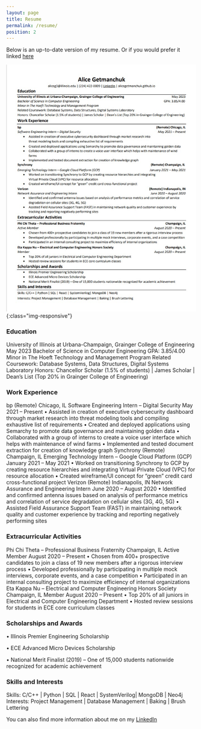 ```yaml
---
layout: page
title: Resume
permalink: /resume/
position: 2
---
```


Below is an up-to-date version of my resume. Or if you would prefer it linked [here](https://drive.google.com/file/d/15YF1on8Ijj7SqG4qJP7SB4BEDCpMT5a0/view?usp=sharing)

![Resume](/_media/cur_resume.jpg){:class="img-responsive"}

### Education
University of Illinois at Urbana-Champaign, Grainger College of Engineering	May 2023
Bachelor of Science in Computer Engineering								 GPA: 3.85/4.00
Minor in The Hoeft Technology and Management Program
Related Coursework: Database Systems, Data Structures, Digital Systems Laboratory
Honors: Chancellor Scholar (1.5% of students) | James Scholar | Dean’s List (Top 20% in Grainger College of Engineering)


### Work Experience
bp	(Remote) Chicago, IL
Software Engineering Intern – Digital Security	May 2021 – Present
•	Assisted in creation of executive cybersecurity dashboard through market research into
threat modeling tools and compiling exhaustive list of requirements
•	Created and deployed applications using Semarchy to promote data governance and maintaining golden data 
•	Collaborated with a group of interns to create a voice user interface which helps with maintenance of wind farms
•	Implemented and tested document extraction for creation of knowledge graph
Synchrony									             	             (Remote) Champaign, IL
Emerging Technology Intern – Google Cloud Platform (GCP)	January 2021 – May 2021
•	Worked on transitioning Synchrony to GCP by creating resource hierarchies and integrating
Virtual Private Cloud (VPC) for resource allocation
•	Created wireframe/UI concept for “green” credit card cross-functional project
Verizon	(Remote) Indianapolis, IN
Network Assurance and Engineering Intern	 			             		             June 2020 – August 2020
•	Identified and confirmed antenna issues based on analysis of performance metrics and correlation of service degradation on cellular sites (3G, 4G, 5G)
•	Assisted Field Assurance Support Team (FAST) in maintaining network quality and customer experience by tracking and reporting negatively performing sites


### Extracurricular Activities
Phi Chi Theta – Professional Business Fraternity							   Champaign, IL
Active Member			             							   	   August 2020 – Present
•	Chosen from 400+ prospective candidates to join a class of 19 new members after a rigorous interview process
•	Developed professionally by participating in multiple mock interviews, corporate events, and a case competition
•	Participated in an internal consulting project to maximize efficiency of internal organizations
Eta Kappa Nu – Electrical and Computer Engineering Honors Society                                                                   Champaign, IL
Member	 			          	   			 			   August 2020 – Present
•	Top 20% of all juniors in Electrical and Computer Engineering Department
•	Hosted review sessions for students in ECE core curriculum classes 


### Scholarships and Awards
•	Illinois Premier Engineering Scholarship

•	ECE Advanced Micro Devices Scholarship

•	National Merit Finalist (2019) – One of 15,000 students nationwide recognized for academic achievement


### Skills and Interests
Skills: C/C++ | Python | SQL | React | SystemVerilog| MongoDB | Neo4j
Interests: Project Management | Database Management | Baking | Brush Lettering

You can also find more information about me on my [LinkedIn](https://www.linkedin.com/in/alice-getmanchuk-198a6b197/)